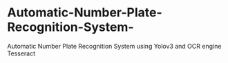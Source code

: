 # Automatic-Number-Plate-Recognition-System-
Automatic Number Plate Recognition System  using Yolov3 and OCR engine Tesseract 
